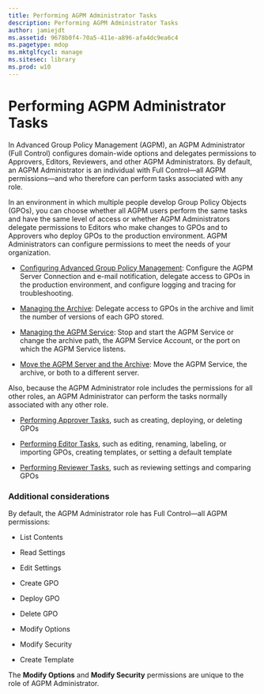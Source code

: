```yaml
---
title: Performing AGPM Administrator Tasks
description: Performing AGPM Administrator Tasks
author: jamiejdt
ms.assetid: 9678b0f4-70a5-411e-a896-afa4dc9ea6c4
ms.pagetype: mdop
ms.mktglfcycl: manage
ms.sitesec: library
ms.prod: w10
---
```



# Performing AGPM Administrator Tasks


In Advanced Group Policy Management (AGPM), an AGPM Administrator (Full Control) configures domain-wide options and delegates permissions to Approvers, Editors, Reviewers, and other AGPM Administrators. By default, an AGPM Administrator is an individual with Full Control—all AGPM permissions—and who therefore can perform tasks associated with any role.

In an environment in which multiple people develop Group Policy Objects (GPOs), you can choose whether all AGPM users perform the same tasks and have the same level of access or whether AGPM Administrators delegate permissions to Editors who make changes to GPOs and to Approvers who deploy GPOs to the production environment. AGPM Administrators can configure permissions to meet the needs of your organization.

-   [Configuring Advanced Group Policy Management](configuring-advanced-group-policy-management.md): Configure the AGPM Server Connection and e-mail notification, delegate access to GPOs in the production environment, and configure logging and tracing for troubleshooting.

-   [Managing the Archive](managing-the-archive.md): Delegate access to GPOs in the archive and limit the number of versions of each GPO stored.

-   [Managing the AGPM Service](managing-the-agpm-service-agpm30ops.md): Stop and start the AGPM Service or change the archive path, the AGPM Service Account, or the port on which the AGPM Service listens.

-   [Move the AGPM Server and the Archive](move-the-agpm-server-and-the-archive.md): Move the AGPM Service, the archive, or both to a different server.

Also, because the AGPM Administrator role includes the permissions for all other roles, an AGPM Administrator can perform the tasks normally associated with any other role.

-   [Performing Approver Tasks](performing-approver-tasks-agpm30ops.md), such as creating, deploying, or deleting GPOs

-   [Performing Editor Tasks](performing-editor-tasks-agpm30ops.md), such as editing, renaming, labeling, or importing GPOs, creating templates, or setting a default template

-   [Performing Reviewer Tasks](performing-reviewer-tasks-agpm30ops.md), such as reviewing settings and comparing GPOs

### Additional considerations

By default, the AGPM Administrator role has Full Control—all AGPM permissions:

-   List Contents

-   Read Settings

-   Edit Settings

-   Create GPO

-   Deploy GPO

-   Delete GPO

-   Modify Options

-   Modify Security

-   Create Template

The **Modify Options** and **Modify Security** permissions are unique to the role of AGPM Administrator.

 

 





